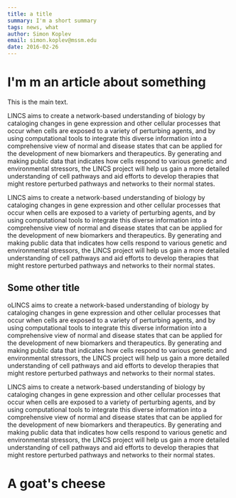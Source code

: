 ```yaml
---
title: a title
summary: I'm a short summary
tags: news, what
author: Simon Koplev
email: simon.koplev@mssm.edu
date: 2016-02-26
---
```

# I'm m an article about something

This is the main text.

LINCS aims to create a network-based understanding of biology by cataloging changes in gene expression and other cellular processes that occur when cells are exposed to a variety of perturbing agents, and by using computational tools to integrate this diverse information into a comprehensive view of normal and disease states that can be applied for the development of new biomarkers and therapeutics. By generating and making public data that indicates how cells respond to various genetic and environmental stressors, the LINCS project will help us gain a more detailed understanding of cell pathways and aid efforts to develop therapies that might restore perturbed pathways and networks to their normal states.

LINCS aims to create a network-based understanding of biology by cataloging changes in gene expression and other cellular processes that occur when cells are exposed to a variety of perturbing agents, and by using computational tools to integrate this diverse information into a comprehensive view of normal and disease states that can be applied for the development of new biomarkers and therapeutics. By generating and making public data that indicates how cells respond to various genetic and environmental stressors, the LINCS project will help us gain a more detailed understanding of cell pathways and aid efforts to develop therapies that might restore perturbed pathways and networks to their normal states.

## Some other title

oLINCS aims to create a network-based understanding of biology by cataloging changes in gene expression and other cellular processes that occur when cells are exposed to a variety of perturbing agents, and by using computational tools to integrate this diverse information into a comprehensive view of normal and disease states that can be applied for the development of new biomarkers and therapeutics. By generating and making public data that indicates how cells respond to various genetic and environmental stressors, the LINCS project will help us gain a more detailed understanding of cell pathways and aid efforts to develop therapies that might restore perturbed pathways and networks to their normal states.

LINCS aims to create a network-based understanding of biology by cataloging changes in gene expression and other cellular processes that occur when cells are exposed to a variety of perturbing agents, and by using computational tools to integrate this diverse information into a comprehensive view of normal and disease states that can be applied for the development of new biomarkers and therapeutics. By generating and making public data that indicates how cells respond to various genetic and environmental stressors, the LINCS project will help us gain a more detailed understanding of cell pathways and aid efforts to develop therapies that might restore perturbed pathways and networks to their normal states.

# A goat's cheese
